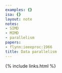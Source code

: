 ```yaml
---
examples: {}
isa: {}
layout: note
notes:
- SIMD
- MIMD
- parallelism
papers:
- flynn:ieeeproc:1966
title: Data parallelism
---
```

{% include links.html %}
